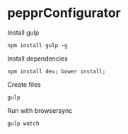 # pepprConfigurator

Install gulp

``` npm install gulp -g ```

Install dependencies

``` npm install dev; bower install; ```

Create files

``` gulp ```

Run with browsersync

``` gulp watch ```
